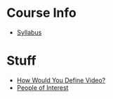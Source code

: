 # Course Info
* [Syllabus](https://worreaud000.github.io/digitalvideo/syllabus)

# Stuff

* [How Would You Define Video?](https://worreaud000.github.io/digitalvideo/whatisvideo)
* [People of Interest](https://worreaud000.github.io/digitalvideo/peopleofinterest)
